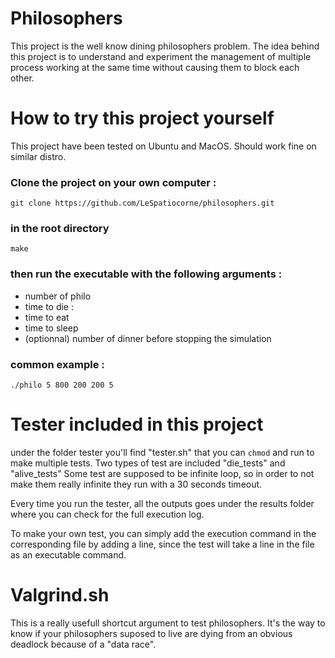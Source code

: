 # Philosophers
This project is the well know dining philosophers problem.
The idea behind this project is to understand and experiment the management of multiple process working at the same time without causing them to block each other.

# How to try this project yourself

This project have been tested on Ubuntu and MacOS.
Should work fine on similar distro.

### Clone the project on your own computer :
```
git clone https://github.com/LeSpatiocorne/philosophers.git
```
### in the root directory
```
make
```
### then run the executable with the following arguments :
- number of philo
- time to die : 
- time to eat
- time to sleep
- (optionnal) number of dinner before stopping the simulation
### common example :
```
./philo 5 800 200 200 5
```

# Tester included in this project
under the folder tester you'll find "tester.sh" that you can `chmod` and run to make multiple tests.
Two types of test are included "die_tests" and "alive_tests"
Some test are supposed to be infinite loop, so in order to not make them really infinite they run with a 30 seconds timeout.

Every time you run the tester, all the outputs goes under the results folder where you can check for the full execution log.

To make your own test, you can simply add the execution command in the corresponding file by adding a line, since the test will take a line in the file as an executable command.

# Valgrind.sh
This is a really usefull shortcut argument to test philosophers.
It's the way to know if your philosophers suposed to live are dying from an obvious deadlock because of a "data race".
